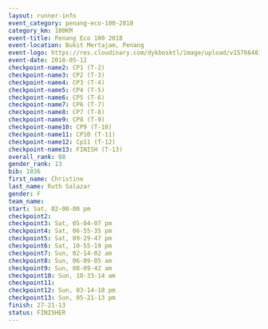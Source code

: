 ```yaml
--- 
layout: runner-info 
event_category: penang-eco-100-2018 
category_km: 100KM 
event-title: Penang Eco 100 2018 
event-location: Bukit Mertajam, Penang 
event-logo: https://res.cloudinary.com/dykbosktl/image/upload/v1576648106/Logo/Logo_lovxhg.jpg 
event-date: 2018-05-12 
checkpoint-name2: CP1 (T-2) 
checkpoint-name3: CP2 (T-3) 
checkpoint-name4: CP3 (T-4) 
checkpoint-name5: CP4 (T-5) 
checkpoint-name6: CP5 (T-6) 
checkpoint-name7: CP6 (T-7) 
checkpoint-name8: CP7 (T-8) 
checkpoint-name9: CP8 (T-9) 
checkpoint-name10: CP9 (T-10) 
checkpoint-name11: CP10 (T-11) 
checkpoint-name12: Cp11 (T-12) 
checkpoint-name13: FINISH (T-13) 
overall_rank: 88
gender_rank: 13
bib: 1036
first_name: Christine
last_name: Ruth Salazar
gender: F
team_name: 
start: Sat, 02-00-00 pm
checkpoint2: 
checkpoint3: Sat, 05-04-07 pm
checkpoint4: Sat, 06-55-35 pm
checkpoint5: Sat, 09-29-47 pm
checkpoint6: Sat, 10-55-19 pm
checkpoint7: Sun, 02-14-02 am
checkpoint8: Sun, 06-09-05 am
checkpoint9: Sun, 08-09-42 am
checkpoint10: Sun, 10-33-14 am
checkpoint11: 
checkpoint12: Sun, 03-14-18 pm
checkpoint13: Sun, 05-21-13 pm
finish: 27-21-13
status: FINISHER
--- 
```

